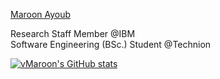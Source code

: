 [Maroon Ayoub](https://www.linkedin.com/in/v-maroon/)

Research Staff Member @IBM\
Software Engineering (BSc.) Student @Technion


[![vMaroon's GitHub stats](https://github-readme-stats.vercel.app/api?username=vmaroon&theme=dark&show_icons=true)](https://github.com/vmaroon/vmaroon)
